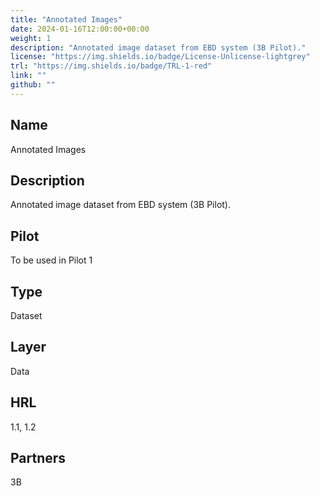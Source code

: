 ```yaml
---
title: "Annotated Images"
date: 2024-01-16T12:00:00+00:00
weight: 1
description: "Annotated image dataset from EBD system (3B Pilot)."
license: "https://img.shields.io/badge/License-Unlicense-lightgrey"
trl: "https://img.shields.io/badge/TRL-1-red"
link: ""
github: ""
---
```


## Name
Annotated Images

## Description
Annotated image dataset from EBD system (3B Pilot).


## Pilot
To be used in Pilot 1

## Type
Dataset

## Layer
Data

## HRL
1.1, 1.2

## Partners
3B

